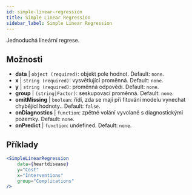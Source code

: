```yaml
---
id: simple-linear-regression
title: Simple Linear Regression
sidebar_label: Simple Linear Regression
---
```


Jednoduchá lineární regrese.

## Možnosti

* __data__ | `object (required)`: objekt pole hodnot. Default: `none`.
* __x__ | `string (required)`: vysvětlující proměnná. Default: `none`.
* __y__ | `string (required)`: proměnná odpovědi. Default: `none`.
* __group__ | `(string|Factor)`: seskupovací proměnná. Default: `none`.
* __omitMissing__ | `boolean`: řídí, zda se mají při fitování modelu vynechat chybějící hodnoty.. Default: `false`.
* __onDiagnostics__ | `function`: zpětné volání vyvolané s diagnostickými pozemky. Default: `none`.
* __onPredict__ | `function`: undefined. Default: `none`.


## Příklady

```jsx live
<SimpleLinearRegression 
    data={heartdisease} 
    y="Cost"
    x="Interventions"
    group="Complications"
/>
```

